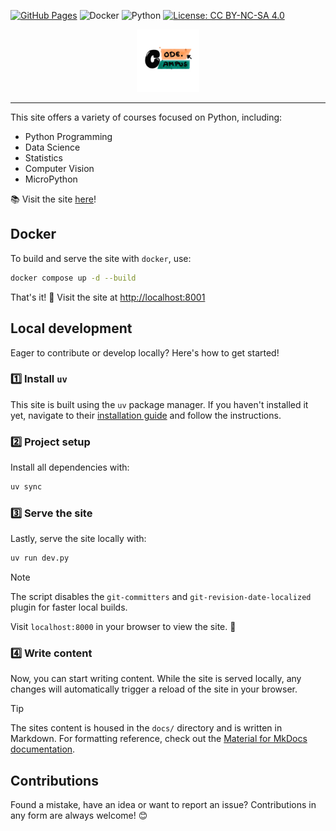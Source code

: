 [![GitHub Pages](https://img.shields.io/badge/GitHub%20Pages-121013?style=flat-square&logo=github&logoColor=white)](https://mciwing.github.io/)
![Docker](https://img.shields.io/badge/Docker-Ready-2496ED?style=flat-square&logo=docker&logoColor=white)
![Python](https://img.shields.io/badge/Python-3.12-blue?style=flat-square&logo=python&logoColor=white)
[![License: CC BY-NC-SA 4.0](https://img.shields.io/badge/License-CC%20BY--NC--SA%204.0-lightgrey.svg?style=flat-square&logo=creativecommons&logoColor=black)](https://creativecommons.org/licenses/by-nc-sa/4.0/)

<div align="center">
    <img src="docs/assets/logo.png" alt="WING Logo" style="width: 100px; height: auto;">
    <hr>
</div>

This site offers a variety of courses focused on Python, including:

- Python Programming
- Data Science
- Statistics
- Computer Vision
- MicroPython

📚 Visit the site [here](https://code-campus.at/)!

## Docker

To build and serve the site with `docker`, use:

```bash
docker compose up -d --build
```

That's it! 🚀 Visit the site at [http://localhost:8001](http://localhost:8001)

## Local development

Eager to contribute or develop locally? Here's how to get started!

### 1️⃣ Install `uv`

This site is built using the `uv` package manager. If you haven't installed it
yet, navigate to their [installation guide](https://docs.astral.sh/uv/getting-started/installation/)
and follow the instructions.

### 2️⃣ Project setup

Install all dependencies with:

```bash
uv sync
```

### 3️⃣ Serve the site

Lastly, serve the site locally with:

```bash
uv run dev.py
```

> [!NOTE]
> The script disables the `git-committers` and `git-revision-date-localized` plugin for faster local builds.

Visit `localhost:8000` in your browser to view the site. 🎉

### 4️⃣ Write content

Now, you can start writing content. While the site is served locally, any changes 
will automatically trigger a reload of the site in your browser.

> [!TIP]
> The sites content is housed in the `docs/` directory and is written in Markdown.
> For formatting reference, check out the [Material for MkDocs documentation](https://squidfunk.github.io/mkdocs-material/reference/).

## Contributions

Found a mistake, have an idea or want to report an issue? Contributions in any form are always welcome! 😊